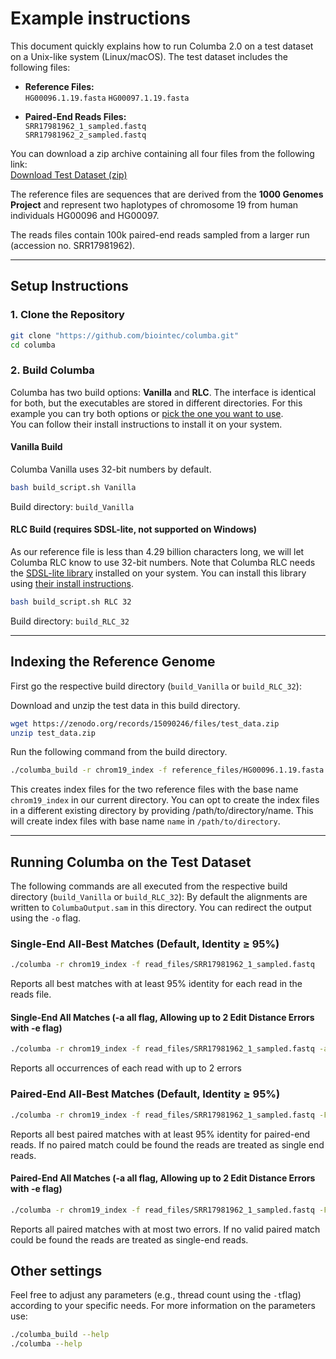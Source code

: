 # Example instructions

This document quickly explains how to run Columba 2.0 on a test dataset on a Unix-like system (Linux/macOS). The test dataset includes the following files:

- **Reference Files:**  
  `HG00096.1.19.fasta`
  `HG00097.1.19.fasta`

- **Paired-End Reads Files:**  
  `SRR17981962_1_sampled.fastq`  
  `SRR17981962_2_sampled.fastq`

You can download a zip archive containing all four files from the following link:  
[Download Test Dataset (zip)](https://zenodo.org/records/15090246/files/test_data.zip)

The reference files are sequences that are derived from the **1000 Genomes Project** and represent two haplotypes of chromosome 19 from human individuals HG00096 and HG00097.

The reads files contain 100k paired-end reads sampled from a larger run (accession no. SRR17981962).

---

## Setup Instructions

### 1. Clone the Repository

```bash
git clone "https://github.com/biointec/columba.git"
cd columba
```

### 2. Build Columba

Columba has two build options: **Vanilla** and **RLC**. The interface is identical for both, but the executables are stored in different directories.
For this example you can try both options or [pick the one you want to use](../README.md/#choosing-the-right-columba-flavor).  
You can follow their install instructions to install it on your system.

#### **Vanilla Build**

Columba Vanilla uses 32-bit numbers by default.

```bash
bash build_script.sh Vanilla
```

Build directory: `build_Vanilla`

#### **RLC Build** (requires SDSL-lite, not supported on Windows)

As our reference file is less than 4.29 billion characters long, we will let Columba RLC know to use 32-bit numbers.
Note that Columba RLC needs the [SDSL-lite library](https://github.com/simongog/sdsl-lite) installed on your system.
You can install this library using [their install instructions](https://github.com/simongog/sdsl-lite//blob/master/README.md#installation).

```bash
bash build_script.sh RLC 32
```

Build directory: `build_RLC_32`

---

## Indexing the Reference Genome

First go the respective build directory (`build_Vanilla` or `build_RLC_32`):

Download and unzip the test data in this build directory.

```bash
wget https://zenodo.org/records/15090246/files/test_data.zip
unzip test_data.zip
```

Run the following command from the build directory.

```bash
./columba_build -r chrom19_index -f reference_files/HG00096.1.19.fasta reference_files/HG00097.1.19.fasta
```

This creates index files for the two reference files with the base name `chrom19_index` in our current directory.
You can opt to create the index files in a different existing directory by providing /path/to/directory/name. This will create index files with base name `name` in `/path/to/directory`.

---

## Running Columba on the Test Dataset

The following commands are all executed from the respective build directory (`build_Vanilla` or `build_RLC_32`):
By default the alignments are written to `ColumbaOutput.sam` in this directory. You can redirect the output using the `-o` flag.

### **Single-End All-Best Matches (Default, Identity ≥ 95%)**

```bash
./columba -r chrom19_index -f read_files/SRR17981962_1_sampled.fastq
```

Reports all best matches with at least 95% identity for each read in the reads file.

#### **Single-End All Matches (-a all flag, Allowing up to 2 Edit Distance Errors with -e flag)**

```bash
./columba -r chrom19_index -f read_files/SRR17981962_1_sampled.fastq -a all -e 2
```

Reports all occurrences of each read with up to 2 errors

### **Paired-End All-Best Matches (Default, Identity ≥ 95%)**

```bash
./columba -r chrom19_index -f read_files/SRR17981962_1_sampled.fastq -F read_files/SRR17981962_2_sampled.fastq
```

Reports all best paired matches with at least 95% identity for paired-end reads. If no paired match could be found the reads are treated as single end reads.

#### **Paired-End All Matches (-a all flag, Allowing up to 2 Edit Distance Errors with -e flag)**

```bash
./columba -r chrom19_index -f read_files/SRR17981962_1_sampled.fastq -F read_files/SRR17981962_2_sampled.fastq -a all -e 2
```

Reports all paired matches with at most two errors. If no valid paired match could be found the reads are treated as single-end reads.

## Other settings

Feel free to adjust any parameters (e.g., thread count using the `-t`flag) according to your specific needs.
For more information on the parameters use:

```bash
./columba_build --help
./columba --help
```
